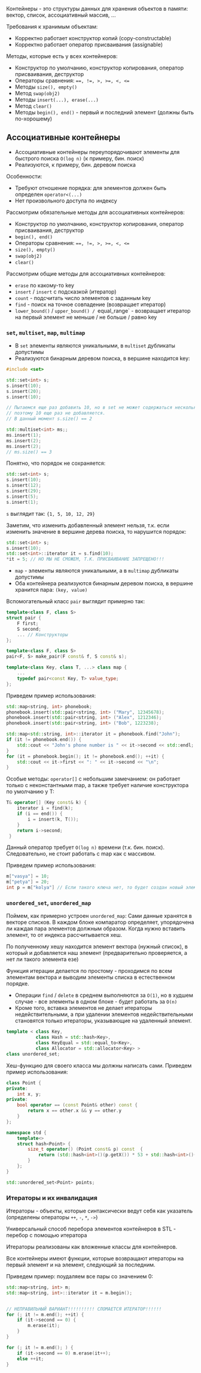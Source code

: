 Контейнеры - это структуры данных для хранения объектов в памяти: вектор, список, ассоциативный массив, ...

Требования к хранимым объектам:

* Корректно работает конструктор копий (copy-constructable)
* Корректно работает оператор присваивания (assignable)

Методы, которые есть у всех контейнеров:

* Конструктор по умолчанию, конструктор копирования, оператор присваивания, деструктор
* Операторы сравнения: `==, !=, >, >=, <, <=`
* Методы `size(), empty()`
* Метод `swap(obj2)`
* Методы `insert(...), erase(...)`
* Метод `clear()`
* Методы `begin(), end()` - первый и последний элемент (должны быть по-хорошему)

## Ассоциативные контейнеры

* Ассоциативные контейнеры переупорядочивают элементы для быстрого поиска `O(log n)` (к примеру, бин. поиск)
* Реализуются, к примеру, бин. деревом поиска

Особенности:

* Требуют отношение порядка: для элементов должен быть определен `operator<(...)`
* Нет произвольного доступа по индексу

Рассмотрим обязательные методы для ассоциативных контейнеров:

* Конструктор по умолчанию, конструктор копирования, оператор присваивания, деструктор
* `begin(), end()`
* Операторы сравнения: `==, !=, >, >=, <, <=`
* `size(), empty()`
* `swap(obj2)`
* `clear()`

Рассмотрим общие методы для ассоциативных контейнеров:

* `erase` по какому-то key
* `insert` / `insert` с подсказкой (итератор)
* `count` - подсчитать число элементов с заданным key
* `find` - поиск на точное совпадение (возвращает итератор)
* `lower_bound()` / `upper_bound() / `equal_range` - возвращает итератор на первый элемент не меньше / не больше / равно
  key

### `set`, `multiset`, `map`, `multimap`

* В `set` элементы являются уникальными, в `multiset` дубликаты допустимы
* Реализуются бинарным деревом поиска, в вершине находится key:

```c++
#include <set>

std::set<int> s;
s.insert(10);
s.insert(20);
s.insert(10);

// Пытаемся еще раз добавить 10, но в set не может содержаться несколько одинаковых объектов, 
// поэтому 10 еще раз не добавляется. 
// В данный момент s.size() == 2

std::multiset<int> ms;;
ms.insert(1);
ms.insert(2);
ms.insert(2);
// ms.size() == 3
```

Понятно, что порядок не сохраняется:

```c++
std::set<int> s;
s.insert(10);
s.insert(12);
s.insert(29);
s.insert(5);
s.insert(1);
```

`s` выглядит так: `{1, 5, 10, 12, 29}`

Заметим, что изменить добавленный элемент нельзя, т.к. если изменить значение в вершине дерева поиска, то нарушится
порядок:

```c++
std::set<int> s;
s.insert(10);
std::set<int>::iterator it = s.find(10);
*it = 5; // НО МЫ НЕ СМОЖЕМ, Т.К. ПРИСВАИВАНИЕ ЗАПРЕЩЕНО!!!
```

* `map` - элементы являются уникальными, а в `multimap` дубликаты допустимы
* Оба контейнера реализуются бинарным деревом поиска, в вершине хранится пара: `(key, value)`

Вспомогательный класс `pair` выглядит примерно так:

```c++
template<class F, class S>
struct pair {
    F first;
    S second;
    ... // Конструкторы
};

template<class F, class S>
pair<F, S> make_pair(F const& f, S const& s);

template<class Key, class T, ...> class map {
    ...
    typedef pair<const Key, T> value_type;
};
```

Приведем пример использования:

```c++
std::map<string, int> phonebook;
phonebook.insert(std::pair<string, int> ("Mary", 12345678);
phonebook.insert(std::pair<string, int> ("Alex", 1212346);
phonebook.insert(std::pair<string, int> ("Bob", 1223238);

std::map<std::string, int>::iterator it = phonebook.find("John");
if (it != phonebook.end()) {
    std::cout << "John's phone number is " << it->second << std::endl;
}
for (it = phonebook.begin(); it != phonebook.end(); ++it) {
    std::cout << it->first << ": " << it->second << "\n";
}
```

Особые методы: `operator[]` с небольшим замечанием: он работает только с неконстантными map, а также требует наличие
конструктора по умолчанию у T:

```c++
T& operator[] (Key const& k) {
    iterator i = find(k);
    if (i == end()) {
        i = insert(k, T());
    }
    return i->second;
 }
```

Данный оператор требует `O(log n)` времени (т.к. бин. поиск). Следовательно, не стоит работать с map как с массивом.

Приведем пример использования:

```c++
m["vasya"] = 10;
m["petya"] = 20;
int p = m["kolya"] // Если такого ключа нет, то будет создан новый элемент ("kolya", 0)
```

### `unordered_set`, `unordered_map`

Поймем, как примерно устроен `unordered_map`:
Сами данные хранятся в векторе списков. В каждом блоке компаратор определяет, упорядочена ли каждая пара элементов
должным образом. Когда нужно вставить элемент, то от индекса рассчитывается хеш.

По полученному хешу находится элемент вектора (нужный список), в который и добавляется наш элемент (предварительно
проверяется, а нет ли такого элемента езе)

Функция итерации делается по простому - проходимся по всем элементам вектора и выводим элементы списка в естественном
порядке.

* Операции `find` / `delete` в среднем выполняются за `O(1)`, но в худшем случае - все элементы в одном блоке - будет
  работать за `O(n)`
* Кроме того, вставка элементов не делает итераторы недействительными, а при удалении элементов недействительными
  становятся только итераторы, указывающие на удаленный элемент.

```c++
template < class Key, 
           class Hash = std::hash<Key>,
           class KeyEqual = std::equal_to<Key>,
           class Allocator = std::allocator<Key> >
class unordered_set;
```

Хеш-функцию для своего класса мы должны написать сами. Приведем пример использования:

```c++
class Point {
private:
    int x, y;
private:
    bool operator == (const Point& other) const {
        return x == other.x && y == other.y
    } 
};

namespace std {
    template<>
    struct hash<Point> {
        size_t operator() (Point const& p) const  {
            return (std::hash<int>()(p.getX()) * 53 + std::hash<int>()(p.getY())) * 239;
        }
    };
}

std::unordered_set<Point> points;
```

### Итераторы и их инвалидация

Итераторы - объекты, которые синтаксически ведут себя как указатель (определены операторы `++`, `-`, `*`, `->`)

Универсальный способ перебора элементов контейнеров в STL - перебор с помощью итератора

Итераторы реализованы как вложенные классы для контейнеров.

Все контейнеры имеют функции, которые возвращают итераторы на первый элемент и на элемент, следующий за последним.

Приведем пример: поудаляем все пары со значением 0:

```c++
std::map<string, int> m;
std::map<string, int>::iterator it = m.begin();


// НЕПРАВИЛЬНЫЙ ВАРИАНТ!!!!!!!!!! СЛОМАЕТСЯ ИТЕРАТОР!!!!!!
for (; it != m.end(); ++it) {
    if (it->second == 0) {
        m.erase(it);
    }
}

for (; it != m.end(); ) {
    if (it->second == 0) m.erase(it++);
    else ++it;
}
    
```